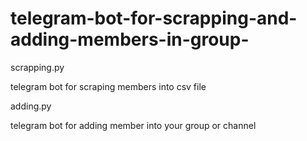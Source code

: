# telegram-bot-for-scrapping-and-adding-members-in-group-

scrapping.py 

telegram bot for scraping members into csv file 

adding.py

telegram bot for adding member into your group or channel
